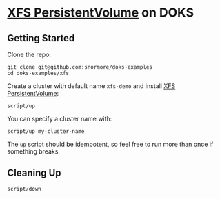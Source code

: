 # [XFS PersistentVolume](https://kubernetes.io/docs/concepts/storage/volumes/) on DOKS

## Getting Started

Clone the repo:
```
git clone git@github.com:snormore/doks-examples
cd doks-examples/xfs
```

Create a cluster with default name `xfs-demo` and install [XFS PersistentVolume](https://kubernetes.io/docs/concepts/storage/volumes/):
```
script/up
```

You can specify a cluster name with:
```
script/up my-cluster-name
```

The `up` script should be idempotent, so feel free to run more than once if something breaks.

## Cleaning Up

```
script/down
```